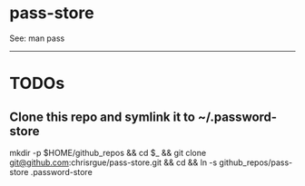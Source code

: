 # pass-store

See: man pass

--------------------------------------------------------------


# TODOs

## Clone this repo and symlink it to ~/.password-store
mkdir -p $HOME/github_repos && cd $_ && git clone git@github.com:chrisrgue/pass-store.git && cd && ln -s github_repos/pass-store .password-store


